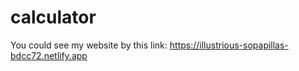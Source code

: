 # calculator
You could see my website by this link: https://illustrious-sopapillas-bdcc72.netlify.app
